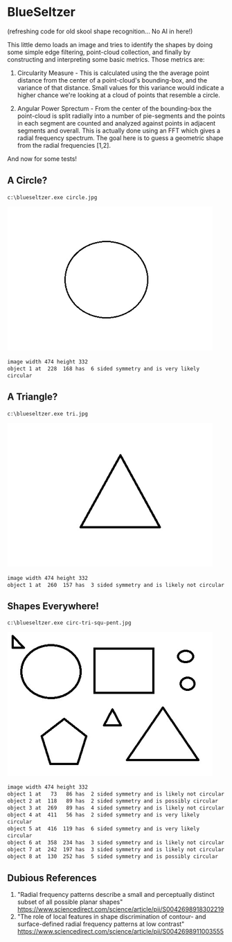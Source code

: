 # BlueSeltzer
(refreshing code for old skool shape recognition... No AI in here!)

This little demo loads an image and tries to identify the shapes by doing some
simple edge filtering, point-cloud collection, and finally by constructing and
interpreting some basic metrics. Those metrics are:

1. Circularity Measure - This is calculated using the
the average point distance
from the center of a point-cloud's bounding-box, 
and the variance of that distance. Small values for this
variance would indicate a higher chance we're looking at a cloud of points that
resemble a circle.

2. Angular Power Sprectum - From the center of the bounding-box the point-cloud is
split radially into a number of pie-segments and the points in each segment are
counted and analyzed against points in adjacent segments and overall. This is actually done using an FFT
which gives a radial frequency spectrum. The goal here is to guess a geometric shape from the
radial frequencies [1,2].

And now for some tests!

## A Circle?

 ```
 c:\blueseltzer.exe circle.jpg
  ```
![s](circle.jpg)
```
image width 474 height 332
object 1 at  228  168 has  6 sided symmetry and is very likely circular
```

## A Triangle?

```
c:\blueseltzer.exe tri.jpg
```
![s](tri.jpg)
```
image width 474 height 332
object 1 at  260  157 has  3 sided symmetry and is likely not circular
```

## Shapes Everywhere!

```
c:\blueseltzer.exe circ-tri-squ-pent.jpg
```
![s](circ-tri-squ-pent.jpg)

```
image width 474 height 332
object 1 at   73   86 has  2 sided symmetry and is likely not circular
object 2 at  118   89 has  2 sided symmetry and is possibly circular
object 3 at  269   89 has  4 sided symmetry and is likely not circular
object 4 at  411   56 has  2 sided symmetry and is very likely circular
object 5 at  416  119 has  6 sided symmetry and is very likely circular
object 6 at  358  234 has  3 sided symmetry and is likely not circular
object 7 at  242  197 has  3 sided symmetry and is likely not circular
object 8 at  130  252 has  5 sided symmetry and is possibly circular
```

## Dubious References

1. "Radial frequency patterns describe a small and perceptually distinct subset of all possible planar shapes" https://www.sciencedirect.com/science/article/pii/S0042698918302219
2. "The role of local features in shape discrimination of contour- and surface-defined radial frequency patterns at low contrast" https://www.sciencedirect.com/science/article/pii/S0042698911003555
